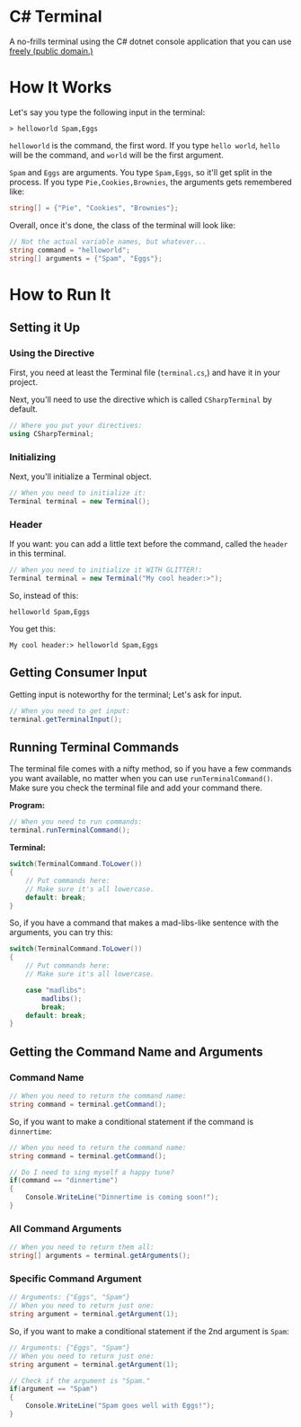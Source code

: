 # C# Terminal
A no-frills terminal using the C# dotnet console application that you can use [freely (public domain.)](LICENSE.txt)

# How It Works
Let's say you type the following input in the terminal:
```
> helloworld Spam,Eggs
```

`helloworld` is the command, the first word. If you type `hello world`, `hello` will be the command, and `world` will be the first argument.

`Spam` and `Eggs` are arguments. You type `Spam,Eggs`, so it'll get split in the process. If you type `Pie,Cookies,Brownies`, the arguments gets remembered like:
```cs
string[] = {"Pie", "Cookies", "Brownies"};
```

Overall, once it's done, the class of the terminal will look like:
```cs
// Not the actual variable names, but whatever...
string command = "helloworld";
string[] arguments = {"Spam", "Eggs"};
```

# How to Run It
## Setting it Up
### Using the Directive
First, you need at least the Terminal file (`terminal.cs`,) and have it in your project. 

Next, you'll need to use the directive which is called `CSharpTerminal` by default.

```cs
// Where you put your directives:
using CSharpTerminal;
```
### Initializing
Next, you'll initialize a Terminal object.

```cs
// When you need to initialize it:
Terminal terminal = new Terminal();
```
### Header
If you want: you can add a little text before the command, called the `header` in this terminal.

```cs
// When you need to initialize it WITH GLITTER!:
Terminal terminal = new Terminal("My cool header:>");
```

So, instead of this:
```
helloworld Spam,Eggs
```

You get this:
```
My cool header:> helloworld Spam,Eggs
```

## Getting Consumer Input
Getting input is noteworthy for the terminal; Let's ask for input.
```cs
// When you need to get input:
terminal.getTerminalInput();
```
## Running Terminal Commands
The terminal file comes with a nifty method, so if you have a few commands you want available, no matter when you can use `runTerminalCommand()`. Make sure you check the terminal file and add your command there.

**Program:**
```cs
// When you need to run commands:
terminal.runTerminalCommand();
```

**Terminal:**
```cs
switch(TerminalCommand.ToLower())
{
    // Put commands here:
    // Make sure it's all lowercase.
    default: break;
}
```

So, if you have a command that makes a mad-libs-like sentence with the arguments, you can try this:
```cs
switch(TerminalCommand.ToLower())
{
    // Put commands here:
    // Make sure it's all lowercase.

    case "madlibs":
        madlibs();
        break;
    default: break;
}
```

## Getting the Command Name and Arguments
### Command Name
```cs
// When you need to return the command name:
string command = terminal.getCommand();
```

So, if you want to make a conditional statement if the command is `dinnertime`:

```cs
// When you need to return the command name:
string command = terminal.getCommand();

// Do I need to sing myself a happy tune?
if(command == "dinnertime")
{
    Console.WriteLine("Dinnertime is coming soon!");
}
```
### All Command Arguments
```cs
// When you need to return them all:
string[] arguments = terminal.getArguments();
```

### Specific Command Argument
```cs
// Arguments: {"Eggs", "Spam"}
// When you need to return just one:
string argument = terminal.getArgument(1);
```
So, if you want to make a conditional statement if the 2nd argument is `Spam`:
```cs
// Arguments: {"Eggs", "Spam"}
// When you need to return just one:
string argument = terminal.getArgument(1);

// Check if the argument is "Spam."
if(argument == "Spam")
{
    Console.WriteLine("Spam goes well with Eggs!");
}
```